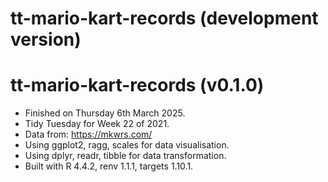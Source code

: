 # tt-mario-kart-records (development version)

# tt-mario-kart-records (v0.1.0)

* Finished on Thursday 6th March 2025.
* Tidy Tuesday for Week 22 of 2021.
* Data from: https://mkwrs.com/
* Using ggplot2, ragg, scales for data visualisation.
* Using dplyr, readr, tibble for data transformation.
* Built with R 4.4.2, renv 1.1.1, targets 1.10.1.

